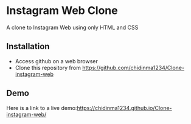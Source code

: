 # **Instagram Web Clone**

A clone to Instagram Web using only HTML and CSS

## **Installation**

- Access github on a web browser
- Clone this repository from https://github.com/chidinma1234/Clone-instagram-web

## **Demo**

Here is a link to a live demo:https://chidinma1234.github.io/Clone-instagram-web/
